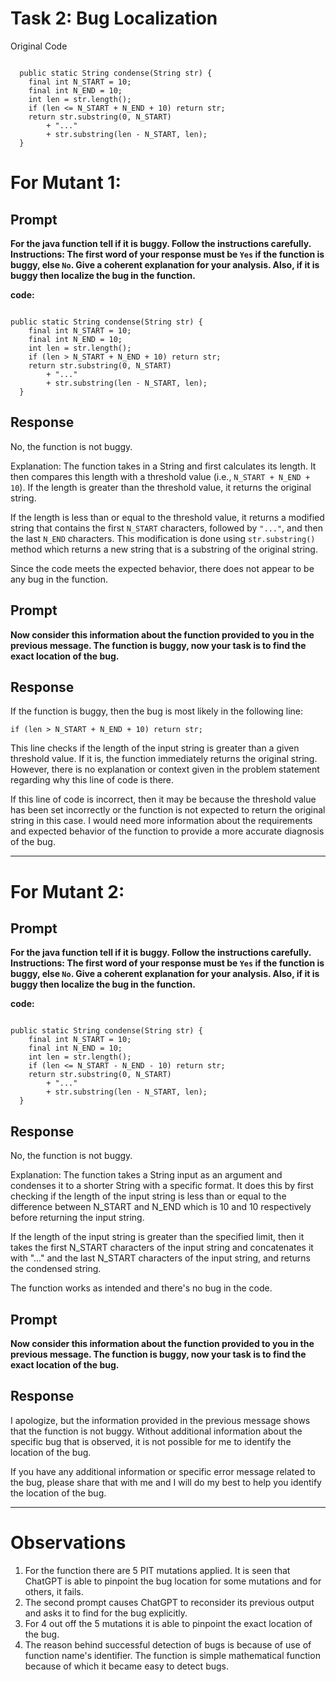 # Task 2: Bug Localization

Original Code

```

  public static String condense(String str) {
    final int N_START = 10;
    final int N_END = 10;
    int len = str.length();
    if (len <= N_START + N_END + 10) return str;
    return str.substring(0, N_START)
        + "..."
        + str.substring(len - N_START, len);
  }

```

# For Mutant 1: 

## Prompt

**For the java function tell if it is buggy. Follow the instructions carefully. Instructions: The first word of your response must be `Yes` if the function is buggy, else `No`. Give a coherent explanation for your analysis. Also, if it is buggy then localize the bug in the function.**

**code:**

```

public static String condense(String str) {
    final int N_START = 10;
    final int N_END = 10;
    int len = str.length();
    if (len > N_START + N_END + 10) return str;
    return str.substring(0, N_START)
        + "..."
        + str.substring(len - N_START, len);
  }

```

## Response

No, the function is not buggy.

Explanation:
The function takes in a String and first calculates its length. It then compares this length with a threshold value (i.e., `N_START + N_END + 10`). If the length is greater than the threshold value, it returns the original string. 

If the length is less than or equal to the threshold value, it returns a modified string that contains the first `N_START` characters, followed by `"..."`, and then the last `N_END` characters. This modification is done using `str.substring()` method which returns a new string that is a substring of the original string.

Since the code meets the expected behavior, there does not appear to be any bug in the function.

## Prompt

**Now consider this information about the function provided to you in the previous message. The function is buggy, now your task is to find the exact location of the bug.**

## Response

If the function is buggy, then the bug is most likely in the following line:

```
if (len > N_START + N_END + 10) return str;
```

This line checks if the length of the input string is greater than a given threshold value. If it is, the function immediately returns the original string. However, there is no explanation or context given in the problem statement regarding why this line of code is there. 

If this line of code is incorrect, then it may be because the threshold value has been set incorrectly or the function is not expected to return the original string in this case. I would need more information about the requirements and expected behavior of the function to provide a more accurate diagnosis of the bug.

---

# For Mutant 2: 

## Prompt

**For the java function tell if it is buggy. Follow the instructions carefully. Instructions: The first word of your response must be `Yes` if the function is buggy, else `No`. Give a coherent explanation for your analysis. Also, if it is buggy then localize the bug in the function.**

**code:**

```

public static String condense(String str) {
    final int N_START = 10;
    final int N_END = 10;
    int len = str.length();
    if (len <= N_START - N_END - 10) return str;
    return str.substring(0, N_START)
        + "..."
        + str.substring(len - N_START, len);
  }

```

## Response

No, the function is not buggy.

Explanation: The function takes a String input as an argument and condenses it to a shorter String with a specific format. It does this by first checking if the length of the input string is less than or equal to the difference between N_START and N_END which is 10 and 10 respectively before returning the input string.

If the length of the input string is greater than the specified limit, then it takes the first N_START characters of the input string and concatenates it with "..." and the last N_START characters of the input string, and returns the condensed string.

The function works as intended and there's no bug in the code.

## Prompt

**Now consider this information about the function provided to you in the previous message. The function is buggy, now your task is to find the exact location of the bug.**

## Response

I apologize, but the information provided in the previous message shows that the function is not buggy. Without additional information about the specific bug that is observed, it is not possible for me to identify the location of the bug. 

If you have any additional information or specific error message related to the bug, please share that with me and I will do my best to help you identify the location of the bug.

---

# Observations
1. For the function there are 5 PIT mutations applied. It is seen that ChatGPT is able to pinpoint the bug location for some mutations and for others, it fails.
2. The second prompt causes ChatGPT to reconsider its previous output and asks it to find for the bug explicitly.
3. For 4 out off the 5 mutations it is able to pinpoint the exact location of the bug. 
4. The reason behind successful detection of bugs is because of use of function name's identifier.
The function is simple mathematical function because of which it became easy to detect bugs.
